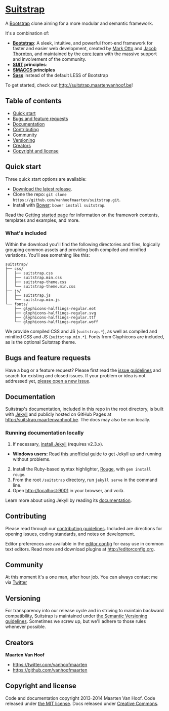 # [Suitstrap](http://suitstrap.maartenvanhoof.be)

A [Bootstrap](http://suitstrap.maartenvanhoof.be) clone aiming for a more modular and semantic framework.


It's a combination of:
- **[Bootstrap](getbootstrap.com)**: A sleek, intuitive, and powerful front-end framework for faster and easier web development, created by [Mark Otto](https://twitter.com/mdo) and [Jacob Thornton](https://twitter.com/fat), and maintained by the [core team](https://github.com/twbs?tab=members) with the massive support and involvement of the community.
- **[SUIT](https://github.com/suitcss/suit/blob/master/doc/README.md) principles**:
- **[SMACCS](http://smacss.com/) principles**
- **[Sass](http://sass-lang.com)** instead of the default LESS of Bootstrap

To get started, check out <http://suitstrap.maartenvanhoof.be>!

## Table of contents

- [Quick start](#quick-start)
- [Bugs and feature requests](#bugs-and-feature-requests)
- [Documentation](#documentation)
- [Contributing](#contributing)
- [Community](#community)
- [Versioning](#versioning)
- [Creators](#creators)
- [Copyright and license](#copyright-and-license)

## Quick start

Three quick start options are available:

- [Download the latest release](https://github.com/vanhoofmaarten/suitstrap/archive/v3.2.0.zip).
- Clone the repo: `git clone https://github.com/vanhoofmaarten/suitstrap.git`.
- Install with [Bower](http://bower.io): `bower install suitstrap`.

Read the [Getting started page](http://suitstrap.maartenvanhoof.be/getting-started/) for information on the framework contents, templates and examples, and more.

### What's included

Within the download you'll find the following directories and files, logically grouping common assets and providing both compiled and minified variations. You'll see something like this:

```
suitstrap/
├── css/
│   ├── suitstrap.css
│   ├── suitstrap.min.css
│   ├── suitstrap-theme.css
│   └── suitstrap-theme.min.css
├── js/
│   ├── suitstrap.js
│   └── suitstrap.min.js
└── fonts/
    ├── glyphicons-halflings-regular.eot
    ├── glyphicons-halflings-regular.svg
    ├── glyphicons-halflings-regular.ttf
    └── glyphicons-halflings-regular.woff
```

We provide compiled CSS and JS (`suitstrap.*`), as well as compiled and minified CSS and JS (`suitstrap.min.*`). Fonts from Glyphicons are included, as is the optional Suitstrap theme.



## Bugs and feature requests

Have a bug or a feature request? Please first read the [issue guidelines](https://github.com/vanhoofmaarten/suitstrap/blob/master/CONTRIBUTING.md#using-the-issue-tracker) and search for existing and closed issues. If your problem or idea is not addressed yet, [please open a new issue](https://github.com/vanhoofmaarten/suitstrap/issues/new).


## Documentation

Suitstrap's documentation, included in this repo in the root directory, is built with [Jekyll](http://jekyllrb.com) and publicly hosted on GitHub Pages at <http://suitstrap.maartenvanhoof.be>. The docs may also be run locally.

### Running documentation locally

1. If necessary, [install Jekyll](http://jekyllrb.com/docs/installation) (requires v2.3.x).
  - **Windows users:** Read [this unofficial guide](http://jekyll-windows.juthilo.com/) to get Jekyll up and running without problems.
2. Install the Ruby-based syntax highlighter, [Rouge](https://github.com/jneen/rouge), with `gem install rouge`.
3. From the root `/suitstrap` directory, run `jekyll serve` in the command line.
4. Open <http://localhost:9001> in your browser, and voilà.

Learn more about using Jekyll by reading its [documentation](http://jekyllrb.com/docs/home/).

## Contributing

Please read through our [contributing guidelines](https://github.com/vanhoofmaarten/suitstrap/blob/master/CONTRIBUTING.md). Included are directions for opening issues, coding standards, and notes on development.

<!-- Moreover, if your pull request contains JavaScript patches or features, you must include relevant unit tests. All HTML and CSS should conform to the [Code Guide](https://github.com/mdo/code-guide), maintained by [Mark Otto](https://github.com/mdo). -->

Editor preferences are available in the [editor config](https://github.com/vanhoofmaarten/suitstrap/blob/master/.editorconfig) for easy use in common text editors. Read more and download plugins at <http://editorconfig.org>.



## Community

At this moment it's a one man, after hour job. You can always contact me via [Twitter](https://twitter.com/vanhoofmaarten)

## Versioning

For transparency into our release cycle and in striving to maintain backward compatibility, Suitstrap is maintained under [the Semantic Versioning guidelines](http://semver.org/). Sometimes we screw up, but we'll adhere to those rules whenever possible.



## Creators

**Maarten Van Hoof**

- <https://twitter.com/vanhoofmaarten>
- <https://github.com/vanhoofmaarten>


## Copyright and license

Code and documentation copyright 2013-2014 Maarten Van Hoof. Code released under [the MIT license](LICENSE). Docs released under [Creative Commons](docs/LICENSE).
